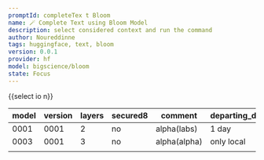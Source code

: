 ```yaml
---
promptId: completeTex t Bloom
name: 🪄 Complete Text using Bloom Model
description: select considered context and run the command
author: Noureddinne
tags: huggingface, text, bloom
version: 0.0.1
provider: hf
model: bigscience/bloom
state: Focus
---
```

{{select io n}}

| model | version | layers | secured8 | comment      | departing_delay | lifetime     |
| ----- | ------- | ------ | -------- | ------------ | --------------- | ------------ |
| 0001  | 0001    | 2      | no       | alpha(labs)  | 1 day           | continueable |
| 0003  | 0001    | 3      | no       | alpha(alpha) | only local      | test fail    |
|       |         |        |          |              |                 |              |
